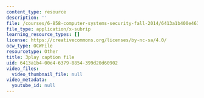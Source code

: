 ```yaml
---
content_type: resource
description: ''
file: /courses/6-858-computer-systems-security-fall-2014/6413a1b400e463798854399d20d60902_TQhmua7Z2cY.srt
file_type: application/x-subrip
learning_resource_types: []
license: https://creativecommons.org/licenses/by-nc-sa/4.0/
ocw_type: OCWFile
resourcetype: Other
title: 3play caption file
uid: 6413a1b4-00e4-6379-8854-399d20d60902
video_files:
  video_thumbnail_file: null
video_metadata:
  youtube_id: null
---
```

